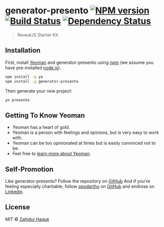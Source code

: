 # generator-presento [![NPM version][npm-image]][npm-url] [![Build Status][travis-image]][travis-url] [![Dependency Status][daviddm-image]][daviddm-url]
> RevealJS Starter Kit

## Installation

First, install [Yeoman](http://yeoman.io) and generator-presento using [npm](https://www.npmjs.com/) (we assume you have pre-installed [node.js](https://nodejs.org/)).

```bash
npm install -g yo
npm install -g generator-presento
```

Then generate your new project:

```bash
yo presento
```

## Getting To Know Yeoman

 * Yeoman has a heart of gold.
 * Yeoman is a person with feelings and opinions, but is very easy to work with.
 * Yeoman can be too opinionated at times but is easily convinced not to be.
 * Feel free to [learn more about Yeoman](http://yeoman.io/).

## Self-Promotion

Like generator-presento?  Follow the repository on
[GitHub](https://github.com/opodartho/generator-presento) And if
you're feeling especially charitable, follow [opodartho](https://github.com/opodartho) on
[GitHub](https://github.com/opodartho) and endrose on [Linkedin](https://www.linkedin.com/in/opodartho/).

## License

MIT © [Zahidul Haque](https://github.com/opodartho)


[npm-image]: https://badge.fury.io/js/generator-presento.svg
[npm-url]: https://npmjs.org/package/generator-presento
[travis-image]: https://travis-ci.org/opodartho/generator-presento.svg?branch=master
[travis-url]: https://travis-ci.org/opodartho/generator-presento
[daviddm-image]: https://david-dm.org/opodartho/generator-presento.svg?theme=shields.io
[daviddm-url]: https://david-dm.org/opodartho/generator-presento
